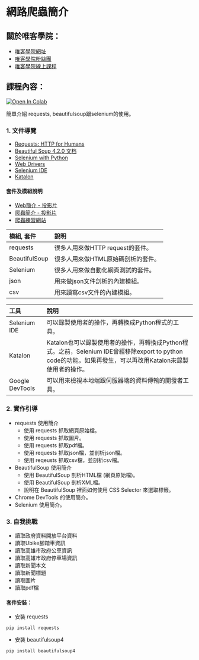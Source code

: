# 網路爬蟲簡介

## 關於唯客學院：

* [唯客學院網址](http://www.victorgau.com)
* [唯客學院粉絲團](https://www.facebook.com/KHPYAcademy/)
* [唯客學院線上課程](https://khpy.teachable.com)

## 課程內容：

[![Open In Colab](https://colab.research.google.com/assets/colab-badge.svg)](https://colab.research.google.com/github/victorgau/khpy_web_crawler_intro/)

簡單介紹 requests, beautifulsoup跟selenium的使用。

### 1. 文件導覽

* [Requests: HTTP for Humans](http://docs.python-requests.org/en/master/)
* [Beautiful Soup 4.2.0 文档](https://www.crummy.com/software/BeautifulSoup/bs4/doc/index.zh.html)
* [Selenium with Python](https://selenium-python.readthedocs.io/)
* [Web Drivers](https://selenium-python.readthedocs.io/installation.html#drivers)
* [Selenium IDE](https://www.selenium.dev/selenium-ide/)
* [Katalon](https://www.katalon.com/)

#### 套件及模組說明

* [Web簡介 - 投影片](https://docs.google.com/presentation/d/1UEPMx0G-MYWW2gHZs0Y93L6XwVVg5S5I0QLVsv4A0y4/edit?usp=sharing)
* [爬蟲簡介 - 投影片](https://docs.google.com/presentation/d/1-ydjrfvmsSnn2COglvybabIp5edGubZ8g8Ahh2xDv9k/edit?usp=sharing)
* [爬蟲練習網站](https://victorgau.github.io/khpy_web_intro/)

|模組, 套件|說明|
|:--|:--|
|requests|很多人用來做HTTP request的套件。|
|BeautifulSoup|很多人用來做HTML原始碼剖析的套件。|
|Selenium|很多人用來做自動化網頁測試的套件。|
|json|用來做json文件剖析的內建模組。|
|csv|用來讀寫csv文件的內建模組。|

|工具|說明|
|:--|:--|
|Selenium IDE|可以錄製使用者的操作，再轉換成Python程式的工具。|
|Katalon|Katalon也可以錄製使用者的操作，再轉換成Python程式。之前，Selenium IDE曾經移除export to python code的功能，如果再發生，可以再改用Katalon來錄製使用者的操作。|
|Google DevTools|可以用來檢視本地端跟伺服器端的資料傳輸的開發者工具。|

### 2. 實作引導

* requests 使用簡介
  * 使用 requests 抓取網頁原始檔。
  * 使用 requests 抓取圖片。
  * 使用 requests 抓取pdf檔。
  * 使用 requests 抓取json檔，並剖析json檔。
  * 使用 reqeusts 抓取csv檔，並剖析csv檔。
* BeautifulSoup 使用簡介
  * 使用 BeautifulSoup 剖析HTML檔 (網頁原始檔)。
  * 使用 BeautifulSoup 剖析XML檔。
  * 說明在 BeautifulSoup 裡面如何使用 CSS Selector 來選取標籤。
* Chrome DevTools 的使用簡介。
* Selenium 使用簡介。

### 3. 自我挑戰

* 讀取政府資料開放平台資料
* 讀取Ubike腳踏車資訊
* 讀取高雄市政府公車資訊
* 讀取高雄市政府停車場資訊
* 讀取新聞本文
* 讀取新聞標題
* 讀取圖片
* 讀取pdf檔

#### 套件安裝：

* 安裝 requests

```
pip install requests
```

* 安裝 beautifulsoup4

```
pip install beautifulsoup4
```
